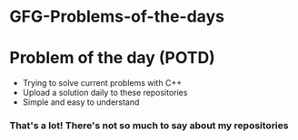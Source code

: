 # GFG-Problems-of-the-days
# Problem of the day (POTD)

- Trying to solve current problems with C++
- Upload a solution daily to these repositories
- Simple and easy to understand

### That's a lot! There's not so much to say about my repositories

